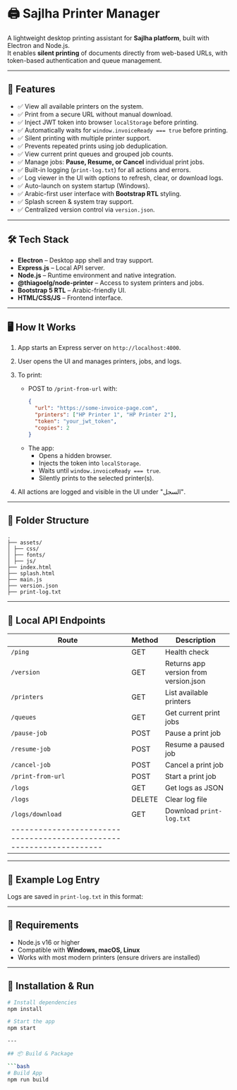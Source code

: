 # 🖨️ Sajlha Printer Manager

A lightweight desktop printing assistant for **Sajlha platform**, built with Electron and Node.js.  
It enables **silent printing** of documents directly from web-based URLs, with token-based authentication and queue management.

---

## 🚀 Features

- ✅ View all available printers on the system.
- ✅ Print from a secure URL without manual download.
- ✅ Inject JWT token into browser `localStorage` before printing.
- ✅ Automatically waits for `window.invoiceReady === true` before printing.
- ✅ Silent printing with multiple printer support.
- ✅ Prevents repeated prints using job deduplication.
- ✅ View current print queues and grouped job counts.
- ✅ Manage jobs: **Pause, Resume, or Cancel** individual print jobs.
- ✅ Built-in logging (`print-log.txt`) for all actions and errors.
- ✅ Log viewer in the UI with options to refresh, clear, or download logs.
- ✅ Auto-launch on system startup (Windows).
- ✅ Arabic-first user interface with **Bootstrap RTL** styling.
- ✅ Splash screen & system tray support.
- ✅ Centralized version control via `version.json`.

---

## 🛠️ Tech Stack

- **Electron** – Desktop app shell and tray support.
- **Express.js** – Local API server.
- **Node.js** – Runtime environment and native integration.
- **@thiagoelg/node-printer** – Access to system printers and jobs.
- **Bootstrap 5 RTL** – Arabic-friendly UI.
- **HTML/CSS/JS** – Frontend interface.

---

## 🖥️ How It Works

1. App starts an Express server on `http://localhost:4000`.
2. User opens the UI and manages printers, jobs, and logs.
3. To print:
   - POST to `/print-from-url` with:
     ```json
     {
       "url": "https://some-invoice-page.com",
       "printers": ["HP Printer 1", "HP Printer 2"],
       "token": "your_jwt_token",
       "copies": 2
     }
     ```
   - The app:
     - Opens a hidden browser.
     - Injects the token into `localStorage`.
     - Waits until `window.invoiceReady === true`.
     - Silently prints to the selected printer(s).

4. All actions are logged and visible in the UI under "السجل".

---

## 📂 Folder Structure
```
.
├── assets/
│ ├── css/
│ ├── fonts/
│ ├── js/
├── index.html
├── splash.html
├── main.js
├── version.json
├── print-log.txt
```


---

## 🔌 Local API Endpoints

| Route              | Method | Description                          |
|--------------------|--------|--------------------------------------|
| `/ping`            | GET    | Health check                         |
| `/version`         | GET    | Returns app version from version.json|
| `/printers`        | GET    | List available printers              |
| `/queues`          | GET    | Get current print jobs               |
| `/pause-job`       | POST   | Pause a print job                    |
| `/resume-job`      | POST   | Resume a paused job                  |
| `/cancel-job`      | POST   | Cancel a print job                   |
| `/print-from-url`  | POST   | Start a print job                    |
| `/logs`            | GET    | Get logs as JSON                     |
| `/logs`            | DELETE | Clear log file                       |
| `/logs/download`   | GET    | Download `print-log.txt`             |
|--------------------------------------------------------------------|
---

## 🧾 Example Log Entry

Logs are saved in `print-log.txt` in this format:


---

## 🧪 Requirements

- Node.js v16 or higher
- Compatible with **Windows, macOS, Linux**
- Works with most modern printers (ensure drivers are installed)

---

## 🚀 Installation & Run

```bash
# Install dependencies
npm install

# Start the app
npm start

---

## 📦 Build & Package

```bash
# Build App
npm run build

